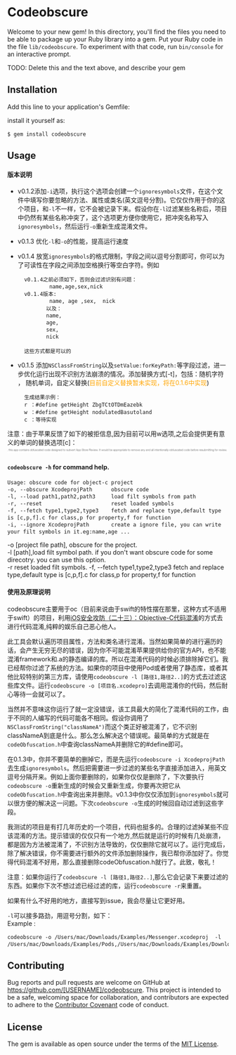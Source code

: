 # Codeobscure

Welcome to your new gem! In this directory, you'll find the files you need to be able to package up your Ruby library into a gem. Put your Ruby code in the file `lib/codeobscure`. To experiment with that code, run `bin/console` for an interactive prompt.

TODO: Delete this and the text above, and describe your gem

## Installation

Add this line to your application's Gemfile:

install it yourself as:

    $ gem install codeobscure

## Usage
#### 版本说明
* v0.1.2添加`-i`选项，执行这个选项会创建一个`ignoresymbols`文件，在这个文件中填写你要忽略的方法、属性或类名(英文逗号分割)。它仅仅作用于你的这个项目，和`-l`不一样，它不会被记录下来。假设你在`-l`过滤某些名称后，项目中仍然有某些名称冲突了，这个选项更方便你使用它，把冲突名称写入`ignoresymbols`，然后运行`-o`重新生成混淆文件。
* v0.1.3 优化`-l`和`-o`的性能，提高运行速度
* v0.1.4 放宽`ignoresymbols`的格式限制，字段之间以逗号分割即可，你可以为了可读性在字段之间添加空格换行等空白字符。例如

		v0.1.4之前必须如下，否则会过滤识别有问题：
				name,age,sex,nick
		v0.1.4版本:
				name, age ,sex,  nick 
			   以及：
			   name,
			   age,
			   sex,
			   nick
			   
		这些方式都是可以的
* v0.1.5 添加`NSClassFromString`以及`setValue:forKeyPath:`等字段过滤，进一步优化运行出现不识别方法崩溃的情况。添加替换方式[-t]，包括：随机字符 ， 随机单词，自定义替换(<font color=orange>目前自定义替换暂未实现，将在0.1.6中实现</font>)
	
		生成结果示例：	
		r ：#define getHeight ZbgTCtOTDmEazebk
		w ：#define getHeight nodulatedBasutoland
		c ：等待实现
注意：由于苹果反馈了如下的被拒信息,因为目前可以用w选项,之后会提供更有意义的单词的替换选项[c]：
![被拒信息](./reject_inform.png)
	

#### `codeobscure -h` for command help. 


	Usage: obscure code for object-c project
    -o, --obscure XcodeprojPath      obscure code
    -l, --load path1,path2,path3     load filt symbols from path
    -r, --reset                      reset loaded symbols
    -f, --fetch type1,type2,type3    fetch and replace type,default type is [c,p,f].c for class,p for property,f for function
    -i, --ignore XcodeprojPath       create a ignore file, you can write your filt symbols in it.eg:name,age ...


-o [project file path], obscure for the project.    
-l [path],load filt symbol path. if you don't want obscure code for some direcotry. you can use this option.    
-r reset loaded filt symbols.
-f, --fetch type1,type2,type3    fetch and replace type,default type is [c,p,f].c for class,p for property,f for function

#### 使用及原理说明
codeobscure主要用于oc（目前来说由于swift的特性摆在那里，这种方式不适用于swift）的项目，利用[iOS安全攻防（二十三）：Objective-C代码混淆](http://blog.csdn.net/yiyaaixuexi/article/details/29201699)的方式去进行代码混淆,纯粹的娱乐自己恶心他人。		

此工具会默认遍历项目属性，方法和类名进行混淆。当然如果简单的进行遍历的话，会产生无穷无尽的错误，因为你不可能混淆苹果提供给你的官方API，也不能混淆framework和.a的静态编译的库。所以在混淆代码的时候必须排除掉它们。我已经帮你过滤了系统的方法。如果你的项目中使用Pod或者使用了静态库，或者其他比较特别的第三方库，请使用`codeobscure -l [路径1,路径2..]`的方式去过滤这些库文件。运行`codeobscure -o [项目名.xcodepro]`去调用混淆你的代码，然后耐心等待一会就可以了。
		
当然并不意味这你运行了就一定没错误，该工具最大的简化了混淆代码的工作，由于不同的人编写的代码可能各不相同。假设你调用了`NSClassFromString("classNameA")`而这个类正好被混淆了，它不识别classNameA到底是什么。那么怎么解决这个错误呢。最简单的方式就是在`codeObfuscation.h`中查询classNameA并删除它的#define即可。		

在0.1.3中，你并不要简单的删掉它，而是先运行`codeobscure -i XcodeprojPath`去生成`ignoresymbols`。然后把需要进一步过滤的某些名字直接添加进入，用英文逗号分隔开来。例如上面你要删除的，如果你仅仅是删除了，下次要执行`codeobscure -o`重新生成的时候会又重新生成，你要再次把它从`codeObfuscation.h`中查询出来并删除。v0.1.3中你仅仅添加到`ignoresymbols`就可以很方便的解决这一问题。下次`codeobscure -o`生成的时候回自动过滤到这些字段。

我测试的项目是有打几年历史的一个项目，代码也挺多的。合理的过滤掉某些不应该混淆的方法。提示错误的仅仅只有一个地方,然后就是运行的时候有几处崩溃，都是因为方法被混淆了，不识别方法导致的，仅仅删除它就可以了。运行完成后，除了解决错误，你不需要进行额外的文件添加删除操作，我已帮你添加好了。你觉得代码混淆不好用，那么直接删除codeObfuscation.h就行了。此致，敬礼！	


注意：如果你运行了`codeobscure -l [路径1,路径2..]`,那么它会记录下来要过滤的东西。如果你下次不想过滤已经过滤的库，运行`codeobscure -r`来重置。

如果有什么不好用的地方，直接写到issue，我会尽量让它更好用。

`-l`可以接多路劲，用逗号分割，如下：		
Example :

	codeobscure -o /Users/mac/Downloads/Examples/Messenger.xcodeproj  -l /Users/mac/Downloads/Examples/Pods,/Users/mac/Downloads/Examples/Download



## Contributing

Bug reports and pull requests are welcome on GitHub at https://github.com/[USERNAME]/codeobscure. This project is intended to be a safe, welcoming space for collaboration, and contributors are expected to adhere to the [Contributor Covenant](http://contributor-covenant.org) code of conduct.


## License

The gem is available as open source under the terms of the [MIT License](http://opensource.org/licenses/MIT).

